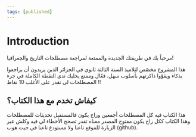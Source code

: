 ```yaml
---
tags: [published]
---
```

# Introduction

مرحباً بك في طريقتك الجديدة والممتعة لمراجعة مصطلحات التاريخ والجغرافيا!

هذا المشروع مخصّص لتلاميذ السنة الثالثة ثانوي في الجزائر الذين يريدون أن يراجعوا بذكاء ويقوّوا ذاكرتهم بأسلوب سهل، فعّال وممتع يخليك تدي النقطة الكاملة في جزء المصطلحات لي تقدر على الأغلب 10 نقاط !!

## كيفاش تخدم مع هذا الكتاب؟
هذا الكتاب فيه كل المصطلحات أجمعين وراح يكون فالمستقبل تحديثات للمصطلحات وهذا الكتاب ككل راح يكون مفتوح المصدر معناه تقدر تصحح الأخطاء لي فيه وكلش عبر الزيارة للموقع تاعنا ولا مستودع تاعنا في جيت هوب (github).